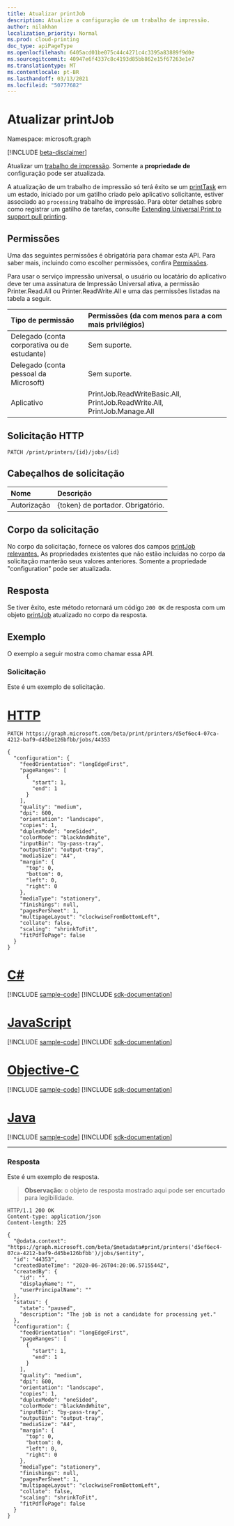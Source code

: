 ```yaml
---
title: Atualizar printJob
description: Atualize a configuração de um trabalho de impressão.
author: nilakhan
localization_priority: Normal
ms.prod: cloud-printing
doc_type: apiPageType
ms.openlocfilehash: 6405acd01be075c44c4271c4c3395a83889f9d0e
ms.sourcegitcommit: 40947e6f4337c8c4193d85bb862e15f67263e1e7
ms.translationtype: MT
ms.contentlocale: pt-BR
ms.lasthandoff: 03/13/2021
ms.locfileid: "50777682"
---
```

# <a name="update-printjob"></a>Atualizar printJob

Namespace: microsoft.graph

[!INCLUDE [beta-disclaimer](../../includes/beta-disclaimer.md)]

Atualizar um [trabalho de impressão](../resources/printjob.md). Somente a **propriedade de** configuração pode ser atualizada.

A atualização de um trabalho de impressão só terá êxito se um [printTask](../resources/printTask.md) em um estado, iniciado por um gatilho criado pelo aplicativo solicitante, estiver associado ao `processing` trabalho de impressão. Para obter detalhes sobre como registrar um gatilho de tarefas, consulte [Extending Universal Print to support pull printing](/graph/universal-print-concept-overview#extending-universal-print-to-support-pull-printing).

## <a name="permissions"></a>Permissões
Uma das seguintes permissões é obrigatória para chamar esta API. Para saber mais, incluindo como escolher permissões, confira [Permissões](/graph/permissions-reference).

Para usar o serviço impressão universal, o usuário ou locatário do aplicativo deve ter uma assinatura de Impressão Universal ativa, a permissão Printer.Read.All ou Printer.ReadWrite.All e uma das permissões listadas na tabela a seguir.

|Tipo de permissão | Permissões (da com menos para a com mais privilégios) |
|:---------------|:--------------------------------------------|
|Delegado (conta corporativa ou de estudante)| Sem suporte. |
|Delegado (conta pessoal da Microsoft)|Sem suporte.|
|Aplicativo| PrintJob.ReadWriteBasic.All, PrintJob.ReadWrite.All, PrintJob.Manage.All |

## <a name="http-request"></a>Solicitação HTTP
<!-- { "blockType": "ignored" } -->
```http
PATCH /print/printers/{id}/jobs/{id}
```
## <a name="request-headers"></a>Cabeçalhos de solicitação
| Nome          | Descrição   |
|:--------------|:--------------|
| Autorização | {token} de portador. Obrigatório. |

## <a name="request-body"></a>Corpo da solicitação
No corpo da solicitação, fornece os valores dos campos [printJob relevantes.](../resources/printjob.md) As propriedades existentes que não estão incluídas no corpo da solicitação manterão seus valores anteriores. Somente a propriedade "configuration" pode ser atualizada.

## <a name="response"></a>Resposta
Se tiver êxito, este método retornará um código `200 OK` de resposta com um objeto [printJob](../resources/printjob.md) atualizado no corpo da resposta.

## <a name="example"></a>Exemplo
O exemplo a seguir mostra como chamar essa API.
### <a name="request"></a>Solicitação
Este é um exemplo de solicitação.


# <a name="http"></a>[HTTP](#tab/http)
<!-- {
  "blockType": "request",
  "name": "printjob-update"
}-->
```http
PATCH https://graph.microsoft.com/beta/print/printers/d5ef6ec4-07ca-4212-baf9-d45be126bfbb/jobs/44353

{
  "configuration": {
    "feedOrientation": "longEdgeFirst",
    "pageRanges": [
      {
        "start": 1,
        "end": 1
      }
    ],
    "quality": "medium",
    "dpi": 600,
    "orientation": "landscape",
    "copies": 1,
    "duplexMode": "oneSided",
    "colorMode": "blackAndWhite",
    "inputBin": "by-pass-tray",
    "outputBin": "output-tray",
    "mediaSize": "A4",
    "margin": {
      "top": 0,
      "bottom": 0,
      "left": 0,
      "right": 0
    },
    "mediaType": "stationery",
    "finishings": null,
    "pagesPerSheet": 1,
    "multipageLayout": "clockwiseFromBottomLeft",
    "collate": false,
    "scaling": "shrinkToFit",
    "fitPdfToPage": false
  }
}
```
# <a name="c"></a>[C#](#tab/csharp)
[!INCLUDE [sample-code](../includes/snippets/csharp/printjob-update-csharp-snippets.md)]
[!INCLUDE [sdk-documentation](../includes/snippets/snippets-sdk-documentation-link.md)]

# <a name="javascript"></a>[JavaScript](#tab/javascript)
[!INCLUDE [sample-code](../includes/snippets/javascript/printjob-update-javascript-snippets.md)]
[!INCLUDE [sdk-documentation](../includes/snippets/snippets-sdk-documentation-link.md)]

# <a name="objective-c"></a>[Objective-C](#tab/objc)
[!INCLUDE [sample-code](../includes/snippets/objc/printjob-update-objc-snippets.md)]
[!INCLUDE [sdk-documentation](../includes/snippets/snippets-sdk-documentation-link.md)]

# <a name="java"></a>[Java](#tab/java)
[!INCLUDE [sample-code](../includes/snippets/java/printjob-update-java-snippets.md)]
[!INCLUDE [sdk-documentation](../includes/snippets/snippets-sdk-documentation-link.md)]

---


### <a name="response"></a>Resposta
Este é um exemplo de resposta. 
>**Observação:** o objeto de resposta mostrado aqui pode ser encurtado para legibilidade. 
<!-- {
  "blockType": "response",
  "truncated": true,
  "@odata.type": "microsoft.graph.printJob"
} -->
```http
HTTP/1.1 200 OK
Content-type: application/json
Content-length: 225

{
  "@odata.context": "https://graph.microsoft.com/beta/$metadata#print/printers('d5ef6ec4-07ca-4212-baf9-d45be126bfbb')/jobs/$entity",
  "id": "44353",
  "createdDateTime": "2020-06-26T04:20:06.5715544Z",
  "createdBy": {
    "id": "",
    "displayName": "",
    "userPrincipalName": ""
  },
  "status": {
    "state": "paused",
    "description": "The job is not a candidate for processing yet."
  },
  "configuration": {
    "feedOrientation": "longEdgeFirst",
    "pageRanges": [
      {
        "start": 1,
        "end": 1
      }
    ],
    "quality": "medium",
    "dpi": 600,
    "orientation": "landscape",
    "copies": 1,
    "duplexMode": "oneSided",
    "colorMode": "blackAndWhite",
    "inputBin": "by-pass-tray",
    "outputBin": "output-tray",
    "mediaSize": "A4",
    "margin": {
      "top": 0,
      "bottom": 0,
      "left": 0,
      "right": 0
    },
    "mediaType": "stationery",
    "finishings": null,
    "pagesPerSheet": 1,
    "multipageLayout": "clockwiseFromBottomLeft",
    "collate": false,
    "scaling": "shrinkToFit",
    "fitPdfToPage": false
  }
}
```

<!-- uuid: 8fcb5dbc-d5aa-4681-8e31-b001d5168d79
2015-10-25 14:57:30 UTC -->
<!-- {
  "type": "#page.annotation",
  "description": "Update print job",
  "keywords": "",
  "section": "documentation",
  "tocPath": ""
}-->


